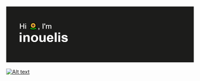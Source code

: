 [![MasterHead](https://github.com/inouelis/inouelis/blob/main/header.png)](https://github.com/inouelis)

[![Alt text](https://spotify-recently-played-readme.vercel.app/api?user=c881mhcn9uyiufvboifs02lf0&unique=true&width=1000)](https://open.spotify.com/user/c881mhcn9uyiufvboifs02lf0) 


<!--
**inouelis/inouelis** is a ✨ _special_ ✨ repository because its `README.md` (this file) appears on your GitHub profile.

Here are some ideas to get you started:

- 🔭 I’m currently working on ...
- 🌱 I’m currently learning ...
- 👯 I’m looking to collaborate on ...
- 🤔 I’m looking for help with ...
- 💬 Ask me about ...
- 📫 How to reach me: ...
- 😄 Pronouns: ...
- ⚡ Fun fact: ...
-->
